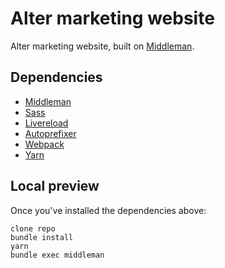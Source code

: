 # Alter marketing website

Alter marketing website, built on [Middleman](http://middlemanapp.com).

## Dependencies

- [Middleman](http://middlemanapp.com)
- [Sass](http://sass-lang.com/)
- [Livereload](https://github.com/middleman/middleman-livereload)
- [Autoprefixer](https://github.com/middleman/middleman-autoprefixer)
- [Webpack](https://github.com/webpack/webpack)
- [Yarn](https://github.com/yarnpkg/yarn)

## Local preview

Once you've installed the dependencies above:

```
clone repo
bundle install
yarn
bundle exec middleman
```
